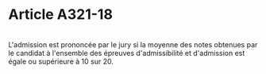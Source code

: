 # Article A321-18

<p><br/>L'admission est prononcée par le jury si la moyenne des notes obtenues par le candidat à l'ensemble des épreuves d'admissibilité et d'admission est égale ou supérieure à 10 sur 20.</p>